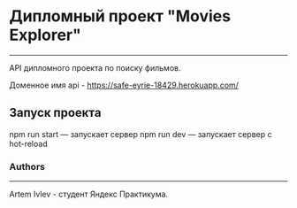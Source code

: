 # Дипломный проект "Movies Explorer"
------------

API дипломного проекта по поиску фильмов.

Доменное имя api -  https://safe-eyrie-18429.herokuapp.com/



## Запуск проекта

npm run start — запускает сервер
npm run dev — запускает сервер с hot-reload


###  Authors
------------
Artem Ivlev - студент Яндекс Практикума.
